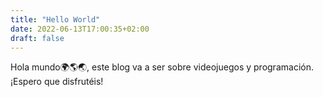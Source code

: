 ```yaml
---
title: "Hello World"
date: 2022-06-13T17:00:35+02:00
draft: false
---
```


Hola mundo🌍​🌎​🌏​, este blog va a ser sobre videojuegos y programación. ¡Espero que disfrutéis!